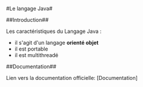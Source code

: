 #Le langage Java#

##Introduction##

Les caractéristiques du Langage Java : 

* il s'agit d'un langage **orienté objet**
* il est portable
* il est multithreadé

##Documentation##

Lien vers la documentation officielle: [Documentation]